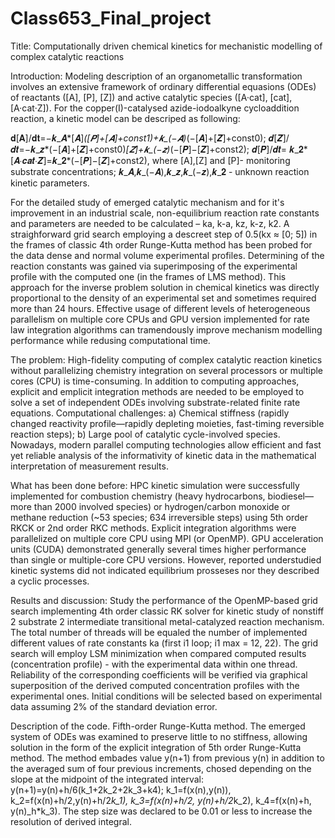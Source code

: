 # Class653_Final_project
 
Title: 
Computationally driven chemical kinetics for mechanistic modelling of complex catalytic reactions

Introduction:
Modeling description of an organometallic transformation involves an extensive framework of ordinary differential equasions (ODEs) of reactants ([A], [P], [Z]) and active catalytic species ([A·cat], [cat], [A·cat·Z]). For the copper(I)-catalysed azide-iodoalkyne cycloaddition reaction, a kinetic model can be descriped as following:

𝐝[𝐀]/𝐝𝐭=−𝒌_𝑨*[𝑨]*([𝑷]+[𝑨]+const1)+𝒌_(−𝑨)*(−[𝑨]+[𝒁]+const0);
𝒅[𝒁]/𝒅𝒕=−𝒌_𝒛*(−[𝑨]+[𝒁]+const0)*[𝒁]+𝒌_(−𝒛)*(−[𝑷]−[𝒁]+const2); 
𝒅[𝑷]/𝒅𝒕= 𝒌_𝟐*[𝑨∙𝒄𝒂𝒕∙𝒁]=𝒌_𝟐*(−[𝑷]−[𝒁]+const2), where [A],[Z] and [P]- monitoring substrate concentrations; 𝒌_𝑨,𝒌_(−𝑨),𝒌_𝒛,𝒌_(−𝒛),𝒌_𝟐 - unknown reaction kinetic parameters.

For the detailed study of emerged catalytic mechanism and for it's improvement in an industrial scale, non-equilibrium reaction rate constants and parameters are needed to be calculated – ka, k-a, kz, k-z, k2. A straighforward grid search employing a descreet step of 0.5(kx ≈ [0; 5]) in the frames of classic 4th order Runge-Kutta method has been probed for the data dense and normal volume experimental profiles. Determining of the reaction constants was gained via superimposing of the experimental profile  with the computed one (in the frames of LMS method). This approach for the inverse problem solution in chemical kinetics was directly proportional to the density of an experimental set and sometimes required more than 24 hours. Effective usage of different levels of heterogeneous parallelism on multiple core CPUs and GPU version implemented for rate law integration algorithms can tramendously improve mechanism modelling performance while redusing computational time.

The problem: 
High-fidelity computing of complex catalytic reaction kinetics without parallelizing chemistry integration on several processors or multiple cores (CPU) is time-consuming. In addition to computing approaches, explicit and emplicit integration methods are needed to be employed to solve a set of independent ODEs involving substrate-related finite rate equations. Computational challenges:
a) Chemical stiffness (rapidly changed reactivity profile—rapidly depleting moieties, fast-timing reversible reaction steps);
b) Large pool of catalytic cycle-involved species.
Nowadays, modern parallel computing technologies allow efficient and fast yet reliable analysis of the informativity of kinetic data in the mathematical interpretation of measurement results.

What has been done before:
HPC kinetic simulation were successfully implemented for combustion chemistry (heavy hydrocarbons, biodiesel—more than 2000 involved species) or hydrogen/carbon monoxide or methane reduction (~53 species; 634 irreversible steps) using 5th order RKCK or 2nd order RKC methods. Explicit integration algorithms were parallelized on multiple core CPU using MPI (or OpenMP). GPU acceleration units (CUDA) demonstrated generally several times higher performance than single or multiple-core CPU versions. However, reported understudied kinetic systems did not indicated equilibrium prosseses nor they described a cyclic processes.  


Results and discussion:
Study the performance of the OpenMP-based grid search implementing 4th order classic RK solver for kinetic study of nonstiff 2 substrate 2 intermediate transitional metal-catalyzed reaction mechanism. The total number of threads will be equaled the number of implemented different values of rate constants ka (first i1 loop; i1 max = 12, 22).  The grid search will employ LSM minimization when compared computed results (concentration profile) - with the experimental data within one thread. Reliability of the corresponding coefficients will be verified via graphical superposition of the derived computed concentration profiles with the experimental ones. Initial conditions will be selected based on experimental data assuming 2% of the standard deviation error.

Description of the code. Fifth-order Runge-Kutta method.
The emerged system of ODEs was examined to preserve little to no stiffness, allowing solution in the form of the explicit integration of 5th order Runge-Kutta method. The method embades value y(n+1) from previous y(n) in addition to the averaged sum of four previous increments, chosed depending on the slope at the midpoint of the integrated interval:
y(n+1)=y(n)+h/6(k_1+2k_2+2k_3+k4);
k_1=f(x(n),y(n)),
k_2=f(x(n)+h/2,y(n)+h/2*k_1),
k_3=f(x(n)+h/2, y(n)+h/2*k_2),
k_4=f(x(n)+h, y(n)_h*k_3).
The step size was declared to be 0.01 or less to increase the resolution of derived integral.





